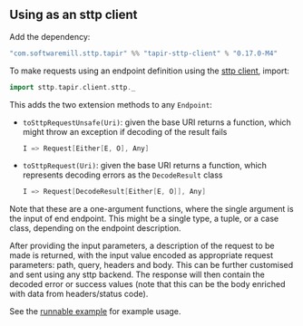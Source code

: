 ## Using as an sttp client

Add the dependency:

```scala
"com.softwaremill.sttp.tapir" %% "tapir-sttp-client" % "0.17.0-M4"
```

To make requests using an endpoint definition using the [sttp client](https://github.com/softwaremill/sttp), import:

```scala
import sttp.tapir.client.sttp._
```

This adds the two extension methods to any `Endpoint`:
 - `toSttpRequestUnsafe(Uri)`: given the base URI returns a function, which might throw an exception if 
   decoding of the result fails
   ```scala
   I => Request[Either[E, O], Any]
   ```
 - `toSttpRequest(Uri)`: given the base URI returns a function, which represents decoding errors as the `DecodeResult` 
   class
   ```scala
   I => Request[DecodeResult[Either[E, O]], Any]
   ```

Note that these are a one-argument functions, where the single argument is the input of end endpoint. This might be a 
single type, a tuple, or a case class, depending on the endpoint description. 

After providing the input parameters, a description of the request to be made is returned, with the input value
encoded as appropriate request parameters: path, query, headers and body. This can be further 
customised and sent using any sttp backend. The response will then contain the decoded error or success values
(note that this can be the body enriched with data from headers/status code).

See  the [runnable example](https://github.com/softwaremill/tapir/blob/master/examples/src/main/scala/sttp/tapir/examples/BooksExample.scala)
for example usage.
